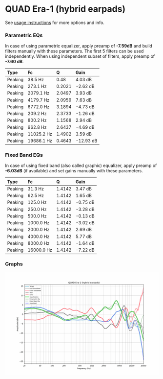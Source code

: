 # QUAD Era-1 (hybrid earpads)
See [usage instructions](https://github.com/jaakkopasanen/AutoEq#usage) for more options and info.

### Parametric EQs
In case of using parametric equalizer, apply preamp of **-7.59dB** and build filters manually
with these parameters. The first 5 filters can be used independently.
When using independent subset of filters, apply preamp of **-7.60 dB**.

| Type    | Fc         |      Q | Gain      |
|:--------|:-----------|:-------|:----------|
| Peaking | 38.5 Hz    | 0.48   | 4.03 dB   |
| Peaking | 273.1 Hz   | 0.2021 | -2.62 dB  |
| Peaking | 2079.1 Hz  | 2.0497 | 3.93 dB   |
| Peaking | 4179.7 Hz  | 2.0959 | 7.63 dB   |
| Peaking | 6772.0 Hz  | 3.1894 | -4.73 dB  |
| Peaking | 209.2 Hz   | 2.3733 | -1.26 dB  |
| Peaking | 800.2 Hz   | 1.1568 | 2.94 dB   |
| Peaking | 962.8 Hz   | 2.6437 | -4.69 dB  |
| Peaking | 11025.2 Hz | 1.4902 | 3.59 dB   |
| Peaking | 19686.1 Hz | 0.4643 | -12.93 dB |

### Fixed Band EQs
In case of using fixed band (also called graphic) equalizer, apply preamp of **-6.03dB**
(if available) and set gains manually with these parameters.

| Type    | Fc         |      Q | Gain     |
|:--------|:-----------|:-------|:---------|
| Peaking | 31.3 Hz    | 1.4142 | 3.47 dB  |
| Peaking | 62.5 Hz    | 1.4142 | 1.65 dB  |
| Peaking | 125.0 Hz   | 1.4142 | -0.75 dB |
| Peaking | 250.0 Hz   | 1.4142 | -3.28 dB |
| Peaking | 500.0 Hz   | 1.4142 | -0.13 dB |
| Peaking | 1000.0 Hz  | 1.4142 | -3.02 dB |
| Peaking | 2000.0 Hz  | 1.4142 | 2.69 dB  |
| Peaking | 4000.0 Hz  | 1.4142 | 5.77 dB  |
| Peaking | 8000.0 Hz  | 1.4142 | -1.64 dB |
| Peaking | 16000.0 Hz | 1.4142 | -7.22 dB |

### Graphs
![](./QUAD%20Era-1%20(hybrid%20earpads).png)
